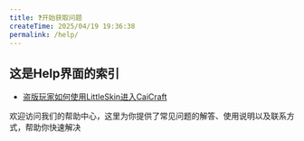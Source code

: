```yaml
---
title: ❓开始获取问题
createTime: 2025/04/19 19:36:38
permalink: /help/
---
```

## 这是Help界面的索引

- [盗版玩家如何使用LittleSkin进入CaiCraft](/help/littleskin)

欢迎访问我们的帮助中心，这里为你提供了常见问题的解答、使用说明以及联系方式，帮助你快速解决
